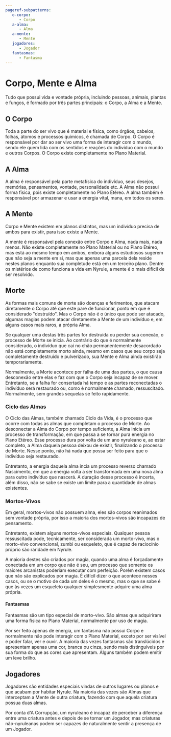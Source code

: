 ```yaml
---
pageref-subpatterns:
   o-corpo:
      - Corpo
   a-alma:
      - Alma
   a-mente:
      - Mente
   jogadores:
      - Jogador
   fantasmas:
      - Fantasma
---
```

# Corpo, Mente e Alma

Tudo que possui vida e vontade própria, incluindo pessoas, animais, plantas e fungos, é formado por três partes principais: o Corpo, a Alma e a Mente.

## O Corpo

Toda a parte do ser vivo que é material e física, como órgãos, cabelos, folhas, átomos e processos químicos, é chamada de Corpo. O Corpo é responsável por dar ao ser vivo uma forma de interagir com o mundo, sendo ele quem lida com os sentidos e reações do indivíduo com o mundo e outros Corpos. O Corpo existe completamente no Plano Material.

## A Alma

A alma é responsável pela parte metafísica do indivíduo, seus desejos, memórias, pensamentos, vontade, personalidade etc. A Alma não possui forma física, pois existe completamente no Plano Etéreo. A alma também é responsável por armazenar e usar a energia vital, mana, em todos os seres.

## A Mente

Corpo e Mente existem em planos distintos, mas um indivíduo precisa de ambos para existir, para isso existe a Mente.

A mente é responsável pela conexão entre Corpo e Alma, nada mais, nada menos. Não existe completamente no Plano Material ou no Plano Etéreo, mas está ao mesmo tempo em ambos, embora alguns estudiosos sugerem que não seja a mente em si, mas que apenas uma parcela dela reside nestes planos enquanto sua completude está em um terceiro plano. Dentre os mistérios de como funciona a vida em Nyrule, a mente é o mais difícil de ser resolvido.

## Morte

As formas mais comuns de morte são doenças e ferimentos, que atacam diretamente o Corpo até que este pare de funcionar, ponto em que é considerado "destruído". Mas o Corpo não é o único que pode ser atacado, algumas magias podem atacar diretamente a Mente de um indivíduo e, em alguns casos mais raros, a própria Alma.

Se qualquer uma destas três partes for destruída ou perder sua conexão, o processo de Morte se inicia. Ao contrário do que é normalmente considerado, o indivíduo que cai no chão permanentemente desacordado não está completamente morto ainda, mesmo em casos que seu corpo seja completamente destruído e pulverizado, sua Mente e Alma ainda existirão temporariamente.

Normalmente, a Morte acontece por falha de uma das partes, o que causa desconexão entre elas e faz com que o Corpo seja incapaz de se mover. Entretanto, se a falha for consertada há tempo e as partes reconectadas o indivíduo será restaurado ou, como é normalmente chamado, ressuscitado. Normalmente, sem grandes sequelas se feito rapidamente.

### Ciclo das Almas

O Ciclo das Almas, também chamado Ciclo da Vida, é o processo que ocorre com todas as almas que completam o processo de Morte. Ao desconectar a Alma do Corpo por tempo suficiente, a Alma inicia um processo de transformação, em que passa a se tornar pura energia no Plano Etéreo. Esse processo dura por volta de um ano nyruleano e, ao estar completo, a Alma daquela pessoa deixou de existir, finalizando o processo de Morte. Nesse ponto, não há nada que possa ser feito para que o indivíduo seja restaurado.

Entretanto, a energia daquela alma incia um processo reverso chamado Nascimento, em que a energia volta a ser transformada em uma nova alma para outro indivíduo que nascerá. A duração desse processo é incerta, além disso, não se sabe se existe um limite para a quantidade de almas existentes.

### Mortos-Vivos

Em geral, mortos-vivos não possuem alma, eles são corpos reanimados sem vontade própria, por isso a maioria dos mortos-vivos são incapazes de pensamento.

Entretanto, existem alguns mortos-vivos especiais. Qualquer pessoa ressuscitada pode, tecnicamente, ser considerada um morto-vivo, mas o morto-vivo convencional, zumbi ou esqueleto, que é capaz de raciocínio próprio são raridade em Nyrule.

A maioria destes são criados por magia, quando uma alma é forçadamente conectada em um corpo que não é seu, um processo que somente os maiores arcanistas poderiam executar com perfeição. Porém existem casos que não são explicados por magia. É difícil dizer o que acontece nesses casos, ou se o motivo de cada um deles é o mesmo, mas o que se sabe é que às vezes um esqueleto qualquer simplesmente adquire uma alma própria.

#### Fantasmas

Fantasmas são um tipo especial de morto-vivo. São almas que adquiriram uma forma física no Plano Material, normalmente por uso de magia.

Por ser feito apenas de energia, um fantasma não possui Corpo e normalmente não pode interagir com o Plano Material, exceto por ser visível e poder falar, ver e ouvir. A maioria das vezes fantasmas são translúcidos e apresentam apenas uma cor, branca ou cinza, sendo mais distinguíveis por sua forma do que as cores que apresentam. Alguns também podem emitir um leve brilho.

## Jogadores

Jogadores são entidades especiais vindas de outros lugares ou planos e que acabam por habitar Nyrule. Na maioria das vezes são Almas que interceptam a Mente de outra criatura, fazendo com que aquela criatura possua duas almas.

Por conta d'A Corrupção, um nyruleano é incapaz de perceber a diferença entre uma criatura antes e depois de se tornar um Jogador, mas criaturas não-nyruleanas podem ser capazes de naturalmente sentir a presença de um Jogador.
